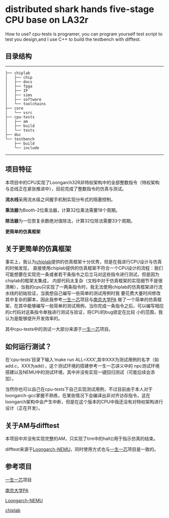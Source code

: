 # **distributed shark hands five-stage CPU base on LA32r**

How to use?
cpu-tests is programer, you can program yourself test script to test you design,and I use C++ to build the testbench with difftest.

## 目录结构
---------------
```
├── chiplab
│   ├── chip
│   ├── docs
│   ├── fpga
│   ├── IP
│   ├── sims
│   ├── software
│   └── toolchains
├── core
│   └── vsrc
├── cpu-tests
│   ├── am
│   ├── build
│   └── tests
├── doc
└── testbench
    ├── build
    └── include
```
------------
## 项目特征
本项目中的CPU实现了Loongarch32R非特权架构中的全部整数指令（特权架构与总线正在紧张推进中），目前完成了整数指令的仿真与测试。

**流水线**采用流水级之间握手机制实现分布式的阻塞控制。

**乘法器**为Booth-2位乘法器，计算32位乘法需要18个周期。

**除法器**为一位恢复余数绝对值除法，计算32位除法需要33个周期。

**更简单的仿真框架** 

## 关于更简单的仿真框架
事实上，我认为[chiplab](https://gitee.com/loongson-edu/chiplab?_from=gitee_search)提供的仿真框架十分优秀，但是在我进行CPU设计与仿真的时候发现，
直接使用chiplab提供的仿真框架不符合一个CPU设计的流程：我们可能想要在实现完一条或者若干条指令之后立马对这些指令进行测试，但是因为chiplab的框架太集成，
内部代码太复杂（文档中对于仿真框架的实现细节不是很清晰），当我的cpu只实现了一两条指令时，我无法使用chiplab的仿真框架进行流水线的初始验证，当我想自己编写一些简单的测试用例时我
要花费大量时间修改其中复杂的脚本，因此我参考[一生一芯](https://ysyx.oscc.cc)项目与[南京大学PA](https://ysyx.oscc.cc/docs/ics-pa/)
做了一个简单的仿真框架，在其中能够编写一些简单的测试用例，当你完成一条指令之后，可以编写相应的c代码对这条指令单独进行测试与验证，将CPU的bug锁定在比较
小的范围，我认为是能够提升开发效率的。

其中cpu-tests中的测试一大部分来源于[一生一芯](https://ysyx.oscc.cc)项目。

## 如何运行测试？
在‘cpu-tests’目录下输入‘make run ALL=XXX’,其中XXX为测试用例的名字（如 add.c，XXX为add），这个测试环境的搭建参考一生一芯讲义中的
npc测试环境搭建以及NEMU中的测试环境，其中并没有实现一键回归测试（可能后续会添加）。

当然你也可以自己在cpu-tests下自己实现测试用例，不过目前由于本人对于loongarch-gcc掌握不熟练，在某些情况下会编译出非对齐访存指令，这在loongarch架构中会产生中断，但是在这个版本的CPU中我还没有对特权架构进行设计（正在开发）。

## 关于AM与difftest
本项目中并没有实现完整的AM，只实现了trm中的halt()用于指示仿真的结束。

difftest来源于[Loongarch-NEMU](https://gitee.com/wwt_panache/la32r-nemu?_from=gitee_search)，同时使用方式也与[一生一芯](https://ysyx.oscc.cc)项目是一致的。

## 参考项目
[一生一芯](https://ysyx.oscc.cc)项目

[南京大学PA](https://ysyx.oscc.cc/docs/ics-pa/)

[Loongarch-NEMU](https://gitee.com/wwt_panache/la32r-nemu?_from=gitee_search)

[chiplab](https://gitee.com/loongson-edu/chiplab?_from=gitee_search)


